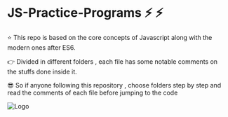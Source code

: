 
# JS-Practice-Programs :zap: :zap:

:star: This repo is based on the core concepts of Javascript along with the modern ones after ES6.

:point_right: Divided in different folders , each file has some notable comments on the stuffs done inside it.

:sunglasses: So if anyone following this repository , choose folders step by step and read the comments of each file before jumping to the code




![Logo](https://yt3.ggpht.com/-UExNTadMlaA/AAAAAAAAAAI/AAAAAAAAAAA/JQhvi_0k0LQ/s100-mo-c-c0xffffffff-rj-k-no/photo.jpg)

